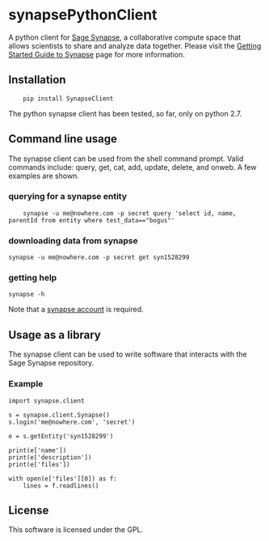 synapsePythonClient
===================

A python client for [Sage Synapse](https://synapse.sagebase.org/), a collaborative compute space that allows scientists to share and analyze data together. Please visit the [Getting Started Guide to Synapse](https://sagebionetworks.jira.com/wiki/x/R4B3AQ) page for more information.


Installation
------------

		pip install SynapseClient

The python synapse client has been tested, so far, only on python 2.7.


Command line usage
------------------

The synapse client can be used from the shell command prompt. Valid commands
include: query, get, cat, add, update, delete, and onweb. A few examples are
shown.

### querying for a synapse entity

		synapse -u me@nowhere.com -p secret query 'select id, name, parentId from entity where test_data=="bogus"'

### downloading data from synapse

    synapse -u me@nowhere.com -p secret get syn1528299

### getting help

    synapse -h

Note that a [synapse account](https://synapse.sagebase.org/#RegisterAccount:0) is required.


Usage as a library
------------------

The synapse client can be used to write software that interacts with the Sage Synapse repository.

### Example

    import synapse.client

    s = synapse.client.Synapse()
    s.login('me@nowhere.com', 'secret')

    e = s.getEntity('syn1528299')

    print(e['name'])
    print(e['description'])
    print(e['files'])

    with open(e['files'][0]) as f:
  		lines = f.readlines()


License
-------

This software is licensed under the GPL.
